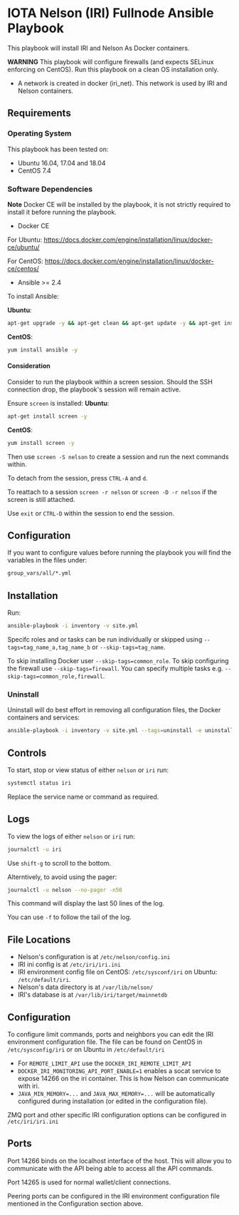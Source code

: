 # IOTA Nelson (IRI) Fullnode Ansible Playbook

This playbook will install IRI and Nelson As Docker containers.

**WARNING** This playbook will configure firewalls (and expects SELinux enforcing on CentOS). Run this playbook on a clean OS installation only.


* A network is created in docker (iri_net). This network is used by IRI and Nelson containers.


## Requirements


### Operating System
This playbook has been tested on:

* Ubuntu 16.04, 17.04 and 18.04
* CentOS 7.4

### Software Dependencies

**Note** Docker CE will be installed by the playbook, it is not strictly required to install it before running the playbook.

* Docker CE

For Ubuntu: https://docs.docker.com/engine/installation/linux/docker-ce/ubuntu/

For CentOS: https://docs.docker.com/engine/installation/linux/docker-ce/centos/ 

* Ansible >= 2.4

To install Ansible:

**Ubuntu**:

```sh
apt-get upgrade -y && apt-get clean && apt-get update -y && apt-get install software-properties-common -y && apt-add-repository ppa:ansible/ansible -y && apt-get update -y && apt-get install ansible -y
```

**CentOS**:

```sh
yum install ansible -y
```

#### Consideration
Consider to run the playbook within a screen session. Should the SSH connection drop, the playbook's session will remain active.

Ensure `screen` is installed:
**Ubuntu**:
```sh
apt-get install screen -y
```

**CentOS**:
```sh
yum install screen -y
```

Then use `screen -S nelson` to create a session and run the next commands within.

To detach from the session, press `CTRL-A` and `d`.

To reattach to a session `screen -r nelson` or `screen -D -r nelson` if the screen is still attached.

Use `exit` or `CTRL-D` within the session to end the session.

## Configuration

If you want to configure values before running the playbook you will find the variables in the files under:
```sh
group_vars/all/*.yml
```

## Installation

Run:
```sh
ansible-playbook -i inventory -v site.yml
```

Specifc roles and or tasks can be run individually or skipped using `--tags=tag_name_a,tag_name_b` or `--skip-tags=tag_name`.


To skip installing Docker user `--skip-tags=common_role`. To skip configuring the firewall use `--skip-tags=firewall`. You can specify multiple tasks e.g. `--skip-tags=common_role,firewall`.

### Uninstall

Uninstall will do best effort in removing all configuration files, the Docker containers and services:

```sh
ansible-playbook -i inventory -v site.yml --tags=uninstall -e uninstall_playbook=true
```

## Controls

To start, stop or view status of either `nelson` or `iri` run:

```sh
systemctl status iri
```

Replace the service name or command as required.

## Logs

To view the logs of either `nelson` or `iri` run:

```sh
journalctl -u iri
```

Use `shift-g` to scroll to the bottom.

Alterntively, to avoid using the pager:
```sh
journalctl -u nelson --no-pager -n50
```

This command will display the last 50 lines of the log.

You can use `-f` to follow the tail of the log.

## File Locations

* Nelson's configuration is at `/etc/nelson/config.ini`
* IRI ini config is at `/etc/iri/iri.ini`
* IRI environment config file on CentOS: `/etc/sysconf/iri` on Ubuntu: `/etc/default/iri`.
* Nelson's data directory is at `/var/lib/nelson/`
* IRI's database is at `/var/lib/iri/target/mainnetdb`


## Configuration

To configure limit commands, ports and neighbors you can edit the IRI environment configuration file. The file can be found on CentOS in `/etc/sysconfig/iri` or on Ubuntu in `/etc/default/iri`

* For `REMOTE_LIMIT_API` use the `DOCKER_IRI_REMOTE_LIMIT_API`
* `DOCKER_IRI_MONITORING_API_PORT_ENABLE=1` enables a socat service to expose 14266 on the iri container. This is how Nelson can communicate with iri.
* `JAVA_MIN_MEMORY=...` and `JAVA_MAX_MEMORY=...` will be automatically configured during installation (or edited in the configuration file).

ZMQ port and other specific IRI configuration options can be configured in `/etc/iri/iri.ini`


## Ports

Port 14266 binds on the localhost interface of the host. This will allow you to communicate with the API being able to access all the API commands.

Port 14265 is used for normal wallet/client connections.

Peering ports can be configured in the IRI environment configuration file mentioned in the Configuration section above.

